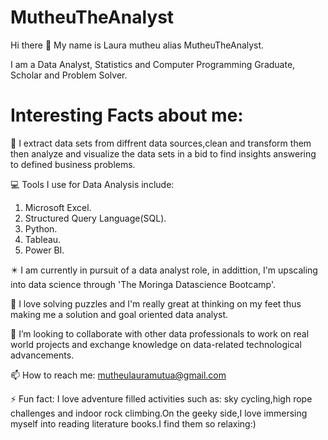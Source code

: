 # MutheuTheAnalyst
Hi there 👋 My name is Laura mutheu alias MutheuTheAnalyst.

I am a Data Analyst, Statistics and Computer Programming Graduate, Scholar and Problem Solver.

# **Interesting Facts about me:**

🔭 I extract data sets from diffrent data sources,clean and transform them then analyze and visualize the  data sets in a bid to find insights answering to defined business problems.

💻 Tools I use for Data Analysis include:

1. Microsoft Excel.
2. Structured Query Language(SQL).
3. Python.
4. Tableau.
5. Power BI.

✴️ I am currently in pursuit of a data analyst role, in addittion, I'm upscaling into data science through 'The Moringa Datascience Bootcamp'.

🌱 I love solving puzzles and I'm really great at thinking on my feet thus making me a solution and goal oriented data analyst.

👯 I’m looking to collaborate with other data professionals to work on real world projects and exchange knowledge on data-related technological advancements.

📫 How to reach me: mutheulauramutua@gmail.com

⚡ Fun fact: I love adventure filled activities such as: sky cycling,high rope challenges and indoor rock climbing.On the geeky side,I love immersing myself into  reading literature books.I find them so relaxing:)

